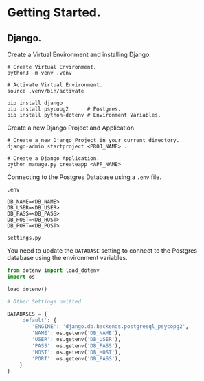 # Getting Started.

## Django.

Create a Virtual Environment and installing Django.

```shell
# Create Virtual Environment.
python3 -m venv .venv

# Activate Virtual Environment.
source .venv/bin/activate

pip install django
pip install psycopg2      # Postgres.
pip install python-dotenv # Environment Variables.
```
  
Create a new Django Project and Application.

```shell
# Create a new Django Project in your current directory.
django-admin startproject <PROJ_NAME> .

# Create a Django Application.
python manage.py createapp <APP_NAME>
```

Connecting to the Postgres Database using a `.env` file.

`.env`

```
DB_NAME=<DB_NAME>
DB_USER=<DB_USER>
DB_PASS=<DB_PASS>
DB_HOST=<DB_HOST>
DB_PORT=<DB_POST>
```

`settings.py`

You need to update the `DATABASE` setting to connect to the Postgres database using
the environment variables.

```python
from dotenv import load_dotenv
import os

load_dotenv()

# Other Settings omitted.

DATABASES = {
    'default': {
        'ENGINE': 'django.db.backends.postgresql_psycopg2',
        'NAME': os.getenv('DB_NAME'), 
        'USER': os.getenv('DB_USER'),
        'PASS': os.getenv('DB_PASS'),
        'HOST': os.getenv('DB_HOST'), 
        'PORT': os.getenv('DB_PASS'),
    }
}
```